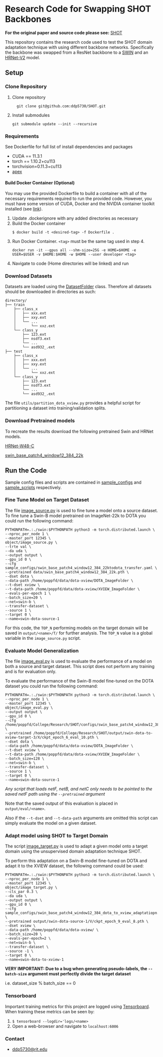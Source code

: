 # Research Code for Swapping **SHOT** Backbones

**For the original paper and source code please see:** [SHOT](https://github.com/tim-learn/SHOT)

This repository contains the research code used to test the SHOT domain
adaptation technique with using different backbone networks.
Specifically the backbone was swapped from a ResNet backbone to a 
[SWIN](https://github.com/microsoft/Swin-Transformer) and an
[HRNet-V2](https://github.com/HRNet/HRNet-Image-Classification) model.

## Setup

### Clone Repository

1. Clone repository
   ```
     git clone git@github.com:ddp5730/SHOT.git
   ```
2. Install submodules
   ```
   git submodule update --init --recursive
   ```

### Requirements
See Dockerfile for full list of install dependencies and packages

- CUDA == 11.3.1
- torch == 1.10.2+cu113
- torchvision=0.11.3+cu113
- [apex](https://github.com/NVIDIA/apex)

#### Build Docker Container (Optional)

You may use the provided Dockerfile to build a container with all
of the necessary requirements required to run the provided code.
However, you must have some version of CUDA, Docker and the
NVIDIA container toolkit installed (see [link](https://docs.nvidia.com/datacenter/cloud-native/container-toolkit/install-guide.html)).

1. Update .dockerignore with any added directories as necessary
2. Build the Docker container
    ```
   $ docker build -t <desired-tag> -f Dockerfile .
    ```
3. Run Docker Container.  `<tag>` must be the same tag used in step 4.
   ```
   docker run -it --gpus all --shm-size=25G -e HOME=$HOME -e USER=$USER -v $HOME:$HOME -w $HOME --user developer <tag>
   ```
4. Navigate to code (Home directories will be linked) and run

### Download Datasets
Datasets are loaded using the [DatasetFolder](https://pytorch.org/vision/stable/generated/torchvision.datasets.DatasetFolder.html#torchvision.datasets.DatasetFolder)
class.  Therefore all datasets should be downloaded in directories
as such:
```
directory/
├── train
    ├── class_x
    │   ├── xxx.ext
    │   ├── xxy.ext
    │   └── ...
    │       └── xxz.ext
    └── class_y
        ├── 123.ext
        ├── nsdf3.ext
        └── ...
        └── asd932_.ext
├── test
    ├── class_x
    │   ├── xxx.ext
    │   ├── xxy.ext
    │   └── ...
    │       └── xxz.ext
    └── class_y
        ├── 123.ext
        ├── nsdf3.ext
        └── ...
        └── asd932_.ext
```

The file `utils/partition_dota_xview.py` provides a helpful script
for partitioning a dataset into training/validation splits.


### Download Pretrained models
To recreate the results download the following pretrained Swin and
HRNet models.

[HRNet-W48-C](https://github.com/HRNet/HRNet-Image-Classification)

[swin_base_patch4_window12_384_22k](https://github.com/microsoft/Swin-Transformer)

## Run the Code
Sample config files and scripts are contained in 
[sample_configs](sample_configs) and [sample_scripts](sample_scripts)
respectively.

### Fine Tune Model on Target Dataset
The file [image_source.py](object/image_source.py) is used
to fine tune a model onto a source dataset.  To fine tune a 
Swin-B model pretrained on ImageNet-22k to DOTA you could run
the following command:

```
PYTHONPATH=.:./swin:$PYTHONPATH python3 -m torch.distributed.launch \
--nproc_per_node 1 \
--master_port 12345 \
object/image_source.py \
--trte val \
--da uda \
--output output \
--gpu_id 0 \
--cfg sample_configs/swin_base_patch4_window12_384_22ktodota_transfer.yaml \
--pretrained data/swin_base_patch4_window12_384_22k.pth \
--dset dota \
--data-path /home/poppfd/data/dota-xview/DOTA_ImageFolder \
--t-dset xview \
--t-data-path /home/poppfd/data/dota-xview/XVIEW_ImageFolder \
--evals-per-epoch 1 \
--batch_size=20 \
--net=swin-b \
--transfer-dataset \
--source 1 \
--target 0 \
--name=swin-dota-source-1
```

For this code, the `TOP_N` performing models on the target
domain will be saved in `output/<name>/T/` for further analysis.
The `TOP_N` value is a global variable in the `image_source.py`
script.

### Evaluate Model Generalization
The file [image_eval.py](object/image_eval.py) is used to 
evaluate the performance of a model on both a source and target
dataset.  This script does not perform any training and is for
evaluation only.

To evaluate the performance of the Swin-B model fine-tuned on
the DOTA dataset you could run the following command:

```
PYTHONPATH=.:./swin:$PYTHONPATH python3 -m torch.distributed.launch \
--nproc_per_node 1 \
--master_port 12345 \
object/image_eval.py \
--output output \
--gpu_id 0 \
--cfg /home/poppfd/College/Research/SHOT/configs/swin_base_patch4_window12_384_22ktodota_transfer.yaml \
--pretrained /home/poppfd/College/Research/SHOT/output/swin-dota-to-xview-target-3/X/ckpt_epoch_6_eval_10.pth \
--dset dota \
--data-path /home/poppfd/data/dota-xview/DOTA_ImageFolder \
--t-dset xview \
--t-data-path /home/poppfd/data/dota-xview/XVIEW_ImageFolder \
--batch_size=128 \
--net=swin-b \
--transfer-dataset \
--source 1 \
--target 0 \
--name=swin-dota-source-1
```

*Any script that loads netF, netB, and netC only needs to be
pointed to the saved netF path using the `--pretrained` argument*

Note that the saved output of this evaluation is placed in 
`output/eval/<name>`.

Also if the `--t-dset` and `--t-data-path` arguments are omitted
this script can simply evaluate the model on a given dataset.

### Adapt model using SHOT to Target Domain
The script [image_target.py](object/image_target.py) is used to 
adapt a given model onto a target domain using the unsupervised 
domain adaptation technique SHOT.

To perform this adaptation on a Swin-B model fine-tuned on DOTA
and adapt it to the XVIEW dataset, the following command
could be used:

```
PYTHONPATH=.:./swin:$PYTHONPATH python3 -m torch.distributed.launch \
--nproc_per_node 1 \
--master_port 12345 \
object/image_target.py \
--cls_par 0.3 \
--da uda \
--output output \
--gpu_id 0 \
--cfg sample_configs/swin_base_patch4_window12_384_dota_to_xview_adaptatiopn.yaml \
--pretrained output/swin-dota-source-1/V/ckpt_epoch_9_eval_8.pth \
--dset xview \
--data-path /home/poppfd/data/dota-xview/ \
--batch_size=20 \
--evals-per-epoch=2 \
--net=swin-b \
--transfer-dataset \
--source -1 \
--target 0 \
--name=swin-dota-to-xview-1
```

**VERY IMPORTANT: Due to a bug when generating pseudo-labels,
the `--batch-size`
argument must perfectly divide the target dataset**

i.e. dataset_size % batch_size == 0

### Tensorboard
Important training metrics for this project are logged using
[Tensorboard](https://www.tensorflow.org/tensorboard/get_started).
When training these metrics can be seen by:

1. `$ tensorboard --logdir='logs/<name>`
2. Open a web-browser and navigate to `localhost:6006`

### Contact

- [ddp5730@rit.edu](mailto:ddp5730@rit.edu)
